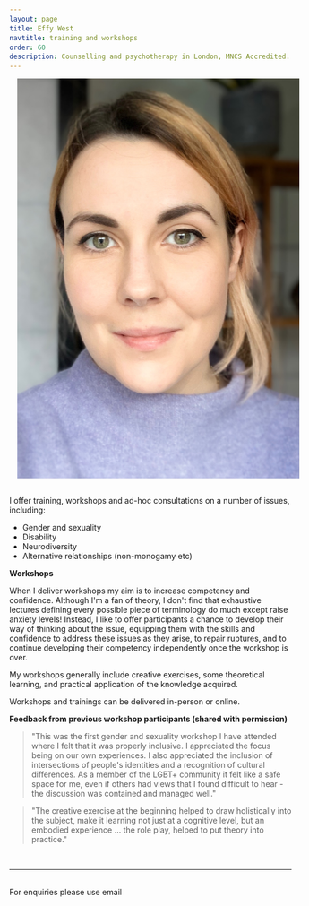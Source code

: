 ```yaml
---
layout: page
title: Effy West
navtitle: training and workshops
order: 60
description: Counselling and psychotherapy in London, MNCS Accredited.
---
```

<img class="col one right" src="/img/8D6106A2-86BA-4F07-AF7B-1B8AC3DCCADE.jpeg" alt="West Therapy" style="margin: 0 0 1em 1em" />

I offer training, workshops and ad-hoc consultations on a number of issues, including:

 * Gender and sexuality
 * Disability
 * Neurodiversity
 * Alternative relationships (non-monogamy etc)

**Workshops**

When I deliver workshops my aim is to increase competency and confidence. Although I'm a fan of theory, I don't find that exhaustive lectures defining every possible piece of terminology do much except raise anxiety levels! Instead, I like to offer participants a chance to develop their way of thinking about the issue, equipping them with the skills and confidence to address these issues as they arise, to repair ruptures, and to continue developing their competency independently once the workshop is over.  

My workshops generally include creative exercises, some theoretical learning, and practical application of the knowledge acquired.
 
Workshops and trainings can be delivered in-person or online.
 

**Feedback from previous workshop participants (shared with permission)**

> "This was the first gender and sexuality workshop I have attended where I felt that it was properly inclusive. I appreciated the focus being on our own experiences. I also appreciated the inclusion of intersections of people's identities and a recognition of cultural differences. As a member of the LGBT+ community it felt like a safe space for me, even if others had views that I found difficult to hear - the discussion was contained and managed well."

> "The creative exercise at the beginning helped to draw holistically into the subject, make it learning not just at a cognitive level, but an embodied experience ... the role play, helped to put theory into practice."



<!-- Professional verification provided by Psychology Today --> 
<a href="https://www.psychologytoday.com/profile/844331" class="sx-verified-seal"></a> 
<script type="text/javascript" src="https://member.psychologytoday.com/verified-seal.js" data-badge="15" data-id="844331" data-code="aHR0cHM6Ly93d3cucHN5Y2hvbG9neXRvZGF5LmNvbS9hcGkvdmVyaWZpZWQtc2VhbC9zZWFscy9bQkFER0VdL3Byb2ZpbGUvW1BST0ZJTEVfSURdP2NhbGxiYWNrPXN4Y2FsbGJhY2s="></script> 
<!-- End Verification -->
<br/>
<hr/>
<br/>
<span class="contacticon center">
	<a href="mailto:effywesttherapy@gmail.com"><i class="fa fa-envelope-square"></i></a>
	<a href="" target="_blank"><i class="fa fa-twitter-square"></i></a>
</span>

<div class="col three caption">
	For enquiries please use email
</div>
